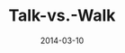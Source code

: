---
layout: music 
title: "Talk-vs.-Walk"
series: "Heavyweights 2"
date: 2014-03-10 
description: "Why don’t church people act like Jesus?"
audio: "http://www.crossroads.net/players/media/hq/heavyweights2_wk5.mp3"
audio-duration: "49:16"
src: "http://www.crossroads.net/players/media/mediumHz/190x110HeavyWeights14.jpg"
---